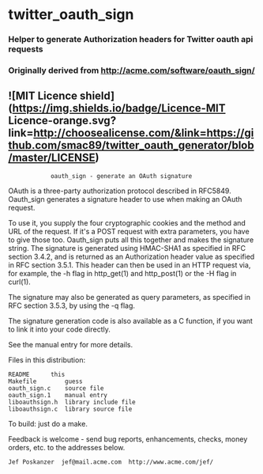 # twitter_oauth_sign
### Helper to generate Authorization headers for Twitter oauth api requests
### Originally derived from http://acme.com/software/oauth_sign/

![MIT Licence shield](https://img.shields.io/badge/Licence-MIT Licence-orange.svg?link=http://choosealicense.com/&link=https://github.com/smac89/twitter_oauth_generator/blob/master/LICENSE)
---

                oauth_sign - generate an OAuth signature

OAuth is a three-party authorization protocol described in RFC5849.
Oauth_sign generates a signature header to use when making an OAuth
request.

To use it, you supply the four cryptographic cookies and the method
and URL of the request.  If it's a POST request with extra
parameters, you have to give those too.  Oauth_sign puts all this
together and makes the signature string.  The signature is generated
using HMAC-SHA1 as specified in RFC section 3.4.2, and is returned as
an Authorization header value as specified in RFC section 3.5.1.  This
header can then be used in an HTTP request via, for example, the
-h flag in http_get(1) and http_post(1) or the -H flag in curl(1).

The signature may also be generated as query parameters, as specified
in RFC section 3.5.3, by using the -q flag.

The signature generation code is also available as a C function,
if you want to link it into your code directly.

See the manual entry for more details.

Files in this distribution:

    README		this
    Makefile		guess
    oauth_sign.c	source file
    oauth_sign.1	manual entry
    liboauthsign.h	library include file
    liboauthsign.c	library source file

To build: just do a make.

Feedback is welcome - send bug reports, enhancements, checks, money
orders, etc. to the addresses below.

    Jef Poskanzer  jef@mail.acme.com  http://www.acme.com/jef/
